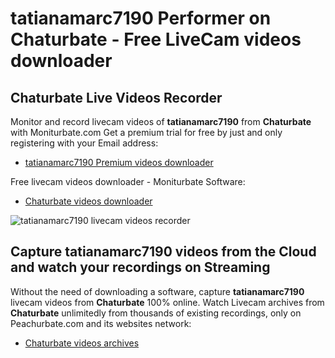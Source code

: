 # tatianamarc7190 Performer on Chaturbate - Free LiveCam videos downloader

## Chaturbate Live Videos Recorder

Monitor and record livecam videos of **tatianamarc7190** from **Chaturbate** with Moniturbate.com
Get a premium trial for free by just and only registering with your Email address:
* [tatianamarc7190 Premium videos downloader](https://moniturbate.com/request-demo-licence-key.html)

Free livecam videos downloader - Moniturbate Software:
* [Chaturbate videos downloader](https://moniturbate.com/moniturbate-download-software.html)

![tatianamarc7190 livecam videos recorder](https://peachurnet.com/templates/moniturbate-software.png)


## Capture tatianamarc7190 videos from the Cloud and watch your recordings on Streaming

Without the need of downloading a software, capture **tatianamarc7190** livecam videos from **Chaturbate** 100% online.
Watch Livecam archives from **Chaturbate** unlimitedly from thousands of existing recordings, only on Peachurbate.com and its websites network:
* [Chaturbate videos archives](https://peachurnet.com/)